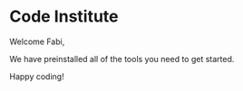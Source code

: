 # Code Institute

Welcome Fabi,

We have preinstalled all of the tools you need to get started.

Happy coding!